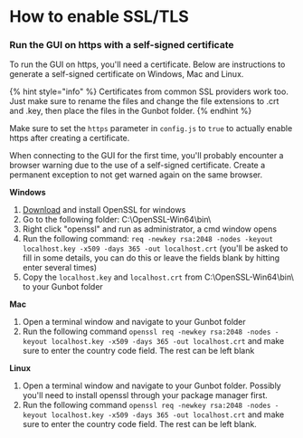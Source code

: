 # How to enable SSL/TLS

### Run the GUI on https with a self-signed certificate

To run the GUI on https, you'll need a certificate. Below are instructions to generate a self-signed certificate on Windows, Mac and Linux.

{% hint style="info" %}
Certificates from common SSL providers work too. Just make sure to rename the files and change the file extensions to .crt and .key, then place the files in the Gunbot folder.
{% endhint %}

Make sure to set the `https` parameter in `config.js` to `true` to actually enable https after creating a certificate.

When connecting to the GUI for the first time, you'll probably encounter a browser warning due to the use of a self-signed certificate. Create a permanent exception to not get warned again on the same browser.

**Windows**

1.  [Download](https://slproweb.com/products/Win32OpenSSL.html) and install OpenSSL for windows
2. Go to the following folder: C:\OpenSSL-Win64\bin\
3. Right click "openssl" and run as administrator, a cmd window opens
4. Run the following command: `req -newkey rsa:2048 -nodes -keyout localhost.key -x509 -days 365 -out localhost.crt` \(you'll be asked to fill in some details, you can do this or leave the fields blank by hitting enter several times\)
5. Copy the `localhost.key` and `localhost.crt` from C:\OpenSSL-Win64\bin\ to your Gunbot folder

**Mac**

1. Open a terminal window and navigate to your Gunbot folder
2. Run the following command `openssl req -newkey rsa:2048 -nodes -keyout localhost.key -x509 -days 365 -out localhost.crt` and make sure to enter the country code field. The rest can be left blank

**Linux**

1. Open a terminal window and navigate to your Gunbot folder. Possibly you'll need to install openssl through your package manager first.
2. Run the following command `openssl req -newkey rsa:2048 -nodes -keyout localhost.key -x509 -days 365 -out localhost.crt` and make sure to enter the country code field. The rest can be left blank.

